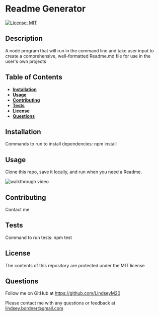 # Readme Generator
  
  [![License: MIT](https://img.shields.io/badge/License-MIT-yellow.svg)](https://opensource.org/licenses/MIT)

  ## Description
  A node program that will run in the command line and take user input to create a comprehensive, well-formatted Readme.md file for use in the user's own projects

  ## Table of Contents
  * [**Installation**](#installation)
  * [**Usage**](#usage)
  * [**Contributing**](#contributing)
  * [**Tests**](#tests)
  * [**License**](#license)
  * [**Questions**](#questions)

  ## Installation
  Commands to run to install dependencies: npm install

  ## Usage
  Clone this repo, save it locally, and run when you need a Readme.
  
  ![walkthrough video](https://drive.google.com/file/d/1JZ8gtQofo46kabYuYV8HfQIkS_i_osOc/view?usp=sharing)

  ## Contributing
  Contact me

  ## Tests
  Command to run tests: npm test

  ## License
  The contents of this repository are protected under the MIT license

  ## Questions
  Follow me on GitHub at https://github.com/LindseyM20

  Please contact me with any questions or feedback at lindsey.bordner@gmail.com 
